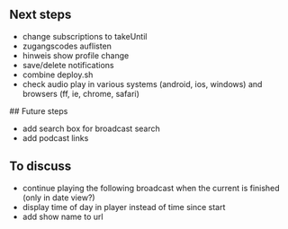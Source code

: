 ## Next steps

* change subscriptions to takeUntil
* zugangscodes auflisten
* hinweis show profile change
* save/delete notifications
* combine deploy.sh
* check audio play in various systems (android, ios, windows) and browsers (ff, ie, chrome, safari)

## Future steps

* add search box for broadcast search
* add podcast links

## To discuss

* continue playing the following broadcast when the current is finished (only in date view?)
* display time of day in player instead of time since start
* add show name to url
